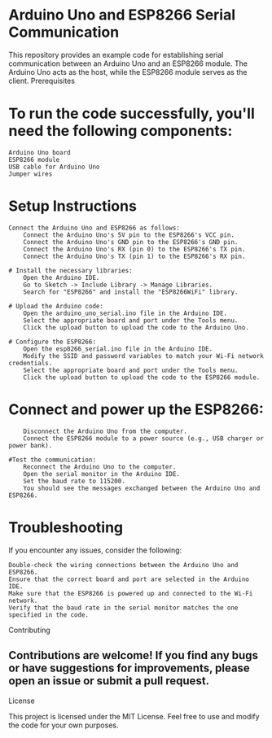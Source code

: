 # Arduino Uno and ESP8266 Serial Communication

This repository provides an example code for establishing serial communication between an Arduino Uno and an ESP8266 module. The Arduino Uno acts as the host, while the ESP8266 module serves as the client.
Prerequisites

# To run the code successfully, you'll need the following components:

    Arduino Uno board
    ESP8266 module
    USB cable for Arduino Uno
    Jumper wires

# Setup Instructions

    Connect the Arduino Uno and ESP8266 as follows:
        Connect the Arduino Uno's 5V pin to the ESP8266's VCC pin.
        Connect the Arduino Uno's GND pin to the ESP8266's GND pin.
        Connect the Arduino Uno's RX (pin 0) to the ESP8266's TX pin.
        Connect the Arduino Uno's TX (pin 1) to the ESP8266's RX pin.

    # Install the necessary libraries:
        Open the Arduino IDE.
        Go to Sketch -> Include Library -> Manage Libraries.
        Search for "ESP8266" and install the "ESP8266WiFi" library.

    # Upload the Arduino code:
        Open the arduino_uno_serial.ino file in the Arduino IDE.
        Select the appropriate board and port under the Tools menu.
        Click the upload button to upload the code to the Arduino Uno.

    # Configure the ESP8266:
        Open the esp8266_serial.ino file in the Arduino IDE.
        Modify the SSID and password variables to match your Wi-Fi network credentials.
        Select the appropriate board and port under the Tools menu.
        Click the upload button to upload the code to the ESP8266 module.

   # Connect and power up the ESP8266:
        Disconnect the Arduino Uno from the computer.
        Connect the ESP8266 module to a power source (e.g., USB charger or power bank).

    #Test the communication:
        Reconnect the Arduino Uno to the computer.
        Open the serial monitor in the Arduino IDE.
        Set the baud rate to 115200.
        You should see the messages exchanged between the Arduino Uno and ESP8266.

# Troubleshooting

If you encounter any issues, consider the following:

    Double-check the wiring connections between the Arduino Uno and ESP8266.
    Ensure that the correct board and port are selected in the Arduino IDE.
    Make sure that the ESP8266 is powered up and connected to the Wi-Fi network.
    Verify that the baud rate in the serial monitor matches the one specified in the code.

Contributing

## Contributions are welcome! If you find any bugs or have suggestions for improvements, please open an issue or submit a pull request.
License

This project is licensed under the MIT License. Feel free to use and modify the code for your own purposes.
